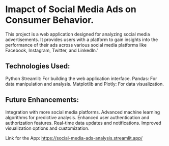 # Imapct of Social Media Ads on Consumer Behavior.

This project is a web application designed for analyzing social media advertisements. It provides users with a platform to gain insights into the performance of their ads across various social media platforms like Facebook, Instagram, Twitter, and LinkedIn.'


## Technologies Used:
Python
Streamlit: For building the web application interface.
Pandas: For data manipulation and analysis.
Matplotlib and Plotly: For data visualization.

## Future Enhancements:
Integration with more social media platforms.
Advanced machine learning algorithms for predictive analysis.
Enhanced user authentication and authorization features.
Real-time data updates and notifications.
Improved visualization options and customization.

Link for the App: https://social-media-ads-analysis.streamlit.app/
